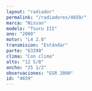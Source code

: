 ```yaml
---
layout: "radiador"
permalink: "/radiadores/4659/"
marca: "Nissan"
modelo: "Tsuru III"
ano: "2000"
motor: "L4 2.0"
transmision: "Estándar"
parte: "63390"
clima: "Con clima"
alto: "12 5/8"
ancho: "25 1/2"
observaciones: "GSR 2000"
id: "4659"
---
```


